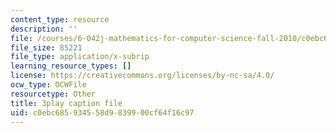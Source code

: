 ```yaml
---
content_type: resource
description: ''
file: /courses/6-042j-mathematics-for-computer-science-fall-2010/c0ebc685934558d9839900cf64f16c97_fAeShezAGLE.vtt
file_size: 85221
file_type: application/x-subrip
learning_resource_types: []
license: https://creativecommons.org/licenses/by-nc-sa/4.0/
ocw_type: OCWFile
resourcetype: Other
title: 3play caption file
uid: c0ebc685-9345-58d9-8399-00cf64f16c97
---
```

